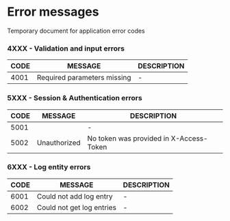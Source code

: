 # Error messages
Temporary document for application error codes


### 4XXX - Validation and input errors

| **CODE** | **MESSAGE**                | **DESCRIPTION** |
|----------|----------------------------|-----------------|
|4001      |Required parameters missing |-                |



### 5XXX - Session & Authentication errors

| **CODE** | **MESSAGE**              | **DESCRIPTION** |
|----------|--------------------------|-----------------|
|5001      |                          |-                |
|5002      |Unauthorized              |No token was provided in X-Access-Token                |5003      |Unauthorized              |Failed to decode the token



### 6XXX - Log entity errors

| **CODE** | **MESSAGE**              | **DESCRIPTION** |
|----------|--------------------------|-----------------|
|6001      |Could not add log entry   |-                |
|6002      |Could not get log entries |-                |
